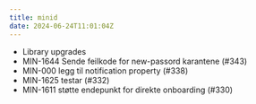 ```yaml
---
title: minid
date: 2024-06-24T11:01:04Z
---
```

- Library upgrades
- MIN-1644 Sende feilkode for new-passord karantene (#343)
- MIN-000 legg til notification property (#338)
- MIN-1625 testar (#332)
- MIN-1611 støtte endepunkt for direkte onboarding (#330)


